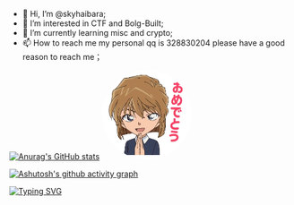 - 👋 Hi, I’m @skyhaibara;
- 👀 I’m interested in CTF and Bolg-Built;
- 🌱 I’m currently learning misc and crypto;
- 📫 How to reach me my personal qq is 328830204 please have a good reason to reach me；

[![Anurag's GitHub stats](https://github-readme-stats.vercel.app/api?username=skyhaibara&theme=material-palenight)](https://github.com/skyhaibara/github-readme-stats)    <img src="hello.webp" alt="hello" style="border-radius: 50%;" width="160" height="160" />

[![Ashutosh's github activity graph](https://github-readme-activity-graph.vercel.app/graph?username=skyhaibara&theme=rogue)](https://github.com/skyhaibara/github-readme-activity-graph)

[![Typing SVG](https://readme-typing-svg.demolab.com?font=Playpen+Sans&pause=1000&color=7B22A9&center=true&vCenter=true&repeat=false&width=435&lines=Your+world+is+big%2C+I+become+dispensable)](https://git.io/typing-svg)

<!---
skyhaibara/skyhaibara is a ✨ special ✨ repository because its `README.md` (this file) appears on your GitHub profile.
You can click the Preview link to take a look at your changes.
--->
